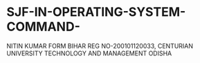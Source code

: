 # SJF-IN-OPERATING-SYSTEM-COMMAND-
NITIN KUMAR FORM BIHAR REG NO-200101120033, CENTURIAN UNIVERSITY TECHNOLOGY AND MANAGEMENT ODISHA
